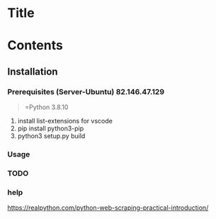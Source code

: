 # Title

# Contents

## Installation

### Prerequisites (Server-Ubuntu) 82.146.47.129 
>=Python 3.8.10

1. install list-extensions for vscode
2. pip install python3-pip
3. python3 setup.py build 

### Usage

### TODO

### help
https://realpython.com/python-web-scraping-practical-introduction/